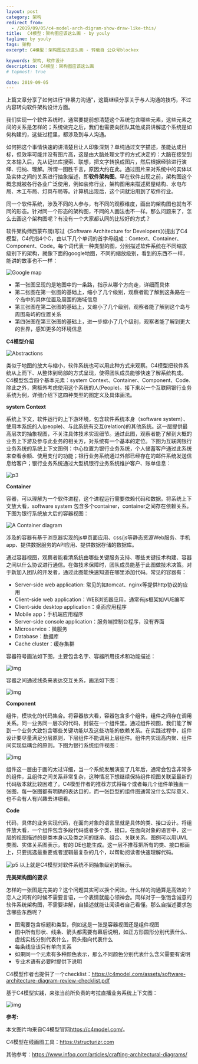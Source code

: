 ```yaml
---
layout: post
category: 架构
redirect_from:
  - /2019/09/05/c4-model-arch-digram-show-draw-like-this/
title:  C4模型：架构图应该这么画 - by youly
tagline: by youly
tags: 架构
excerpt: C4模型：架构图应该这么画 - 转载自 公众号blockex

keywords: 架构, 软件设计
description: C4模型：架构图应该这么画
# topmost: true

date: 2019-09-05
---
```


上篇文章分享了如何进行“非暴力沟通”，这篇继续分享关于与人沟通的技巧，不过内容转向软件架构设计方面。



我们实现一个软件系统时，通常要提前想清楚这个系统包含哪些元素，这些元素之间的关系是怎样的；系统做完之后，我们也需要向团队其他成员讲解这个系统是如何构建的，这些过程里，都涉及到与人沟通。



如何把这个事情快速的讲清楚且让人印象深刻？单纯通过文字描述，虽能达成目标，但效率可能并没有图片高，这是由大脑处理文字的方式决定的：大脑在接受到文本输入后，先从记忆库搜索、联想，把文字转换成图片，然后根据经验进行演绎、归纳、理解。所谓一图胜千言，原因大约在此。通过图片来对系统中的实体以及实体之间的关系进行抽象描述，即**软件架构图**。早在软件出现之前，架构图这个概念就被各行各业广泛使用，例如装修行业，架构图用来描述房屋结构、水电布局、木工布局、灯具布局等。计算机出现后，这个词就沿用到了软件行业。



同一个软件系统，涉及不同的人参与，有不同的观察维度，画出的架构图也就有不同的形态。针对同一个形态的架构图，不同的人画法也不一样。那么问题来了，怎么去画这个架构图呢？有没有一个大家都认同的比较好的方式？



软件架构师西蒙布朗(写过《Software Architecture for Developers》)提出了C4模型，C4代指4个C，由以下几个单词的首字母组成：Context、Container、Component、Code。每个词代表一种类型的图，分别描述软件系统在不同缩放级别下的架构，就像下面的google地图，不同的缩放级别，看到的东西不一样，能讲的故事也不一样：

![Google map](https://i.loli.net/2020/07/30/SAWGVLXkaJnUZq4.png)

- 第一张图呈现的是地图中的一条路，指示从哪个方向走，详细而具体
- 第二张图在第一张图的基础上，缩小了几个级别，观察者能了解到这条路在一个岛中的具体位置及周围的海域信息
- 第三张图在第二张图的基础上，又缩小了几个级别，观察者能了解到这个岛与周围岛屿的位置关系
- 第四张图在第三张图的基础上，进一步缩小了几个级别，观察者能了解到更大的世界，感知更多的环境信息

**C4模型介绍**

![Abstractions](https://cdn.jsdelivr.net/gh/yanglr/images/abstractions.png)


类似于地图的放大与缩小，软件系统也可以用此种方式来观察。C4模型把软件系统从上而下、从整体到局部的方式呈现，使得团队成员能够快速了解系统构成。C4模型包含四个基本元素：system Context、Container、Component、Code.除此之外，需额外考虑使用这个系统的人(People)。接下来以一个互联网银行业务系统为例，详细介绍下这四种类型的图定义及具体画法。



**system Context**

系统上下文，软件运行的上下游环境，包含软件系统本身（software system）、使用本系统的人(people)、与此系统有交互(relation)的其他系统。这一层提供最高层次的抽象视图，不关注具体技术实现细节。通过此图，观察者能了解到大概的业务上下游及参与此业务的相关方，对系统有一个基本的定位。下图为互联网银行业务系统的系统上下文图例：中心位置为银行业务系统，个人储蓄客户通过此系统来查看余额、使用支付的功能；银行业务系统通过外部已经存在的邮件系统发送信息给客户；银行业务系统通过大型机银行业务系统维护客户、账单信息：

![p3](https://i.loli.net/2020/07/30/sPyIHB6mJt1UGzO.png)


**Container**

容器，可以理解为一个软件进程，这个进程运行需要依赖代码和数据。将系统上下文放大看，software system 包含多个container，container之间存在依赖关系。下图为银行系统放大后的容器视图：

![A Container diagram](https://i.loli.net/2020/07/30/PEMBaK5LGg6mYNk.png)


涉及的容器有基于浏览器实现的js单页面应用、css/js等静态资源Web服务、手机app、提供数据服务的API应用、提供数据存储的数据库。

通过容器视图，观察者能看清系统由哪些关键服务支持、哪些关键技术构建、容器之间以什么协议进行通信。在做技术保障时，团队成员能基于此图做技术决策。对于新加入团队的开发者，通过此图能快速知道在哪里添加代码。常见的容器有：



- Server-side web application: 常见的如tomcat、nginx等提供http协议的应用
- Client-side web application：WEB浏览器应用，通常有js框架如VUE编写
- Client-side desktop application：桌面应用程序
- Mobile app：手机端应用程序
- Server-side console application：服务端控制台程序，没有界面
- Microservice：微服务
- Database：数据库
- Cache cluster：缓存集群



容器符号画法如下图，主要包含名字、容器所用技术和功能描述：

![img](https://i.loli.net/2020/07/30/3FLmwI6eM8KX1Ba.png)


容器之间通过线条来表达交互关系，画法如下图：



![img](https://i.loli.net/2020/07/30/eB1vW9S6H5UhLgn.png)


**Component**

组件，模块化的代码集合。将容器放大看，容器包含多个组件，组件之间存在调用关系。同一业务同一层次的代码，封装在一个组件里。通过组件视图，我们能了解到一个业务大致包含哪些关键功能以及这些功能的依赖关系。在实践过程中，组件设计要尽量满足分层原则，下层组件不能调用上层组件。组件内实现高内聚、组件间实现低耦合的原则。下图为银行系统组件视图：

![img](https://c4model.com/img/bigbankplc-Components.png)



组件这一层由于画的太过详细，当一个系统发展演变了几年后，通常会包含非常多的组件，且组件之间关系非常复杂，这种情况下想继续保持组件视图关联至最新的代码版本就比较困难了。C4模型作者的推荐方式将每个或者每几个组件单独画一张图，每一张图都有明确的表达目的，而一张巨型的组件图通常没什么实际意义、也不会有人有兴趣去详细看。



**Code**

代码，具体的业务实现代码，在面向对象的语言里就是具体的类、接口设计。将组件放大看，一个组件包含多段代码或者多个类、接口。在面向对象的语言中，这一层的视图描述的是类本身以及类之间的继承、组合、关联关系。图例可以用UML类图、实体关系图表示，有的IDE也能生成。这一层不推荐把所有的类、接口都画上，只要挑选最重要或者逻辑最复杂的几个，以帮助阅读者快速理解代码。

![p5](https://i.loli.net/2020/07/30/6S8pP5nOKJ2RGzo.png)
以上就是C4模型对软件系统不同抽象级别的展示。



**完美架构图的要求**

怎样的一张图是完美的？这个问题其实可以换个问法，什么样的沟通算是高效的？恋人之间有的时候不需要言语，一个表情就能心领神会。同样对于一张饱含诚意的软件系统架构图，不需要讲解，自描述就能让阅读者自己看懂。那么自描述要求包含哪些东西呢？

- 图需要包含标题和类型，例如这是一张是容器视图还是组件视图
- 图中所有形状、线条、箭头都需要有幕后说明，如正方形圆形分别代表什么、虚线实线分别代表什么，箭头指向代表什么
- 每条线应该只有单向关系
- 如果同一个元素有多种颜色表示，那么不同颜色分别代表什么含义需要有说明
- 专业术语有必要时提供下说明



C4模型作者也提供了一个checklist：<https://c4model.com/assets/software-architecture-diagram-review-checklist.pdf>



基于C4模型实践，来张当前所负责的考拉直播业务系统上下文图：

![img](https://i.loli.net/2020/07/30/1e5xS2HmXCLlzZN.png)

**参考:**

本文图片均来自C4模型官网<https://c4model.com/>。



C4模型在线画图工具：https://structurizr.com



其他参考：https://www.infoq.com/articles/crafting-architectural-diagrams/

